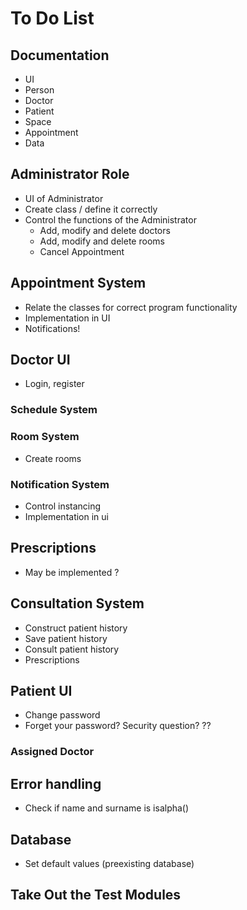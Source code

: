 # To Do List

## Documentation

- UI
- Person
- Doctor
- Patient
- Space
- Appointment
- Data

## Administrator Role

- UI of Administrator
- Create class / define it correctly
- Control the functions of the Administrator
  - Add, modify and delete doctors
  - Add, modify and delete rooms
  - Cancel Appointment

## Appointment System

- Relate the classes for correct program functionality
- Implementation in UI
- Notifications!

## Doctor UI

- Login, register

### Schedule System

### Room System

- Create rooms

### Notification System

- Control instancing
- Implementation in ui

## Prescriptions

- May be implemented ?

## Consultation System

- Construct patient history
- Save patient history
- Consult patient history
- Prescriptions

## Patient UI

- Change password
- Forget your password? Security question? ??

### Assigned Doctor

## Error handling

- Check if name and surname is isalpha()

## Database

- Set default values (preexisting database)

## Take Out the Test Modules
